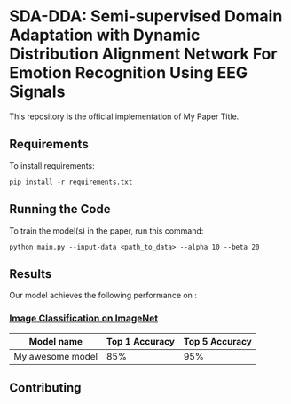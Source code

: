 # SDA-DDA: Semi-supervised Domain Adaptation with Dynamic Distribution Alignment Network For Emotion Recognition Using EEG Signals

This repository is the official implementation of My Paper Title. 


## Requirements

To install requirements:

```setup
pip install -r requirements.txt
```

## Running the Code

To train the model(s) in the paper, run this command:

```train
python main.py --input-data <path_to_data> --alpha 10 --beta 20
```

## Results

Our model achieves the following performance on :

### [Image Classification on ImageNet](https://paperswithcode.com/sota/image-classification-on-imagenet)

| Model name         | Top 1 Accuracy  | Top 5 Accuracy |
| ------------------ |---------------- | -------------- |
| My awesome model   |     85%         |      95%       |


## Contributing

